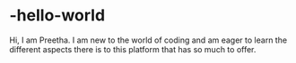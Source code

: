 # -hello-world


Hi,
I am Preetha. I am new to the world of coding and am eager to learn the different aspects there is to this platform that has so much to offer.

